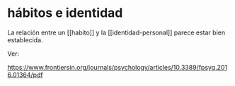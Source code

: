 # hábitos e identidad

La relación entre un [[habito]] y la [[identidad-personal]] parece estar bien establecida.

Ver:

https://www.frontiersin.org/journals/psychology/articles/10.3389/fpsyg.2016.01364/pdf
